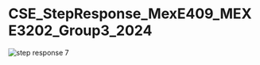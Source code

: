 # CSE_StepResponse_MexE409_MEXE3202_Group3_2024

![step response 7](https://github.com/KanFudz/CSE_StepResponse_MexE409_MEXE3202_Group3_2024/assets/157684612/4b6d1a15-7803-4dcd-9a31-eb250cbdfaec)
